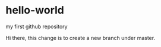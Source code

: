 # hello-world
my first github repository

Hi there, this change is to create a new branch under master. 
